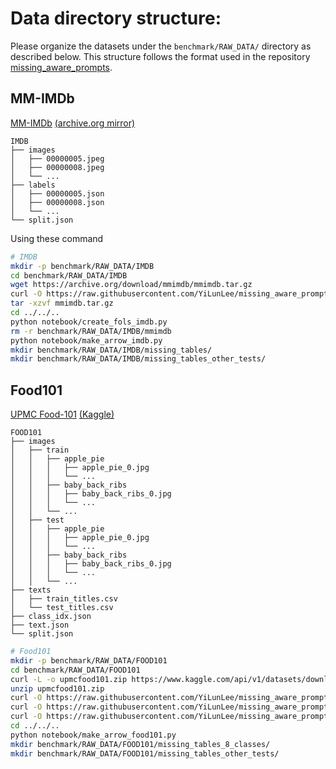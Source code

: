 
# Data directory structure:
Please organize the datasets under the `benchmark/RAW_DATA/` directory as described below. This structure follows the format used in the repository [missing_aware_prompts](https://github.com/YiLunLee/missing_aware_prompts).



## MM-IMDb
[MM-IMDb](https://github.com/johnarevalo/gmu-mmimdb) [(archive.org mirror)](https://archive.org/download/mmimdb)

    IMDB
    ├── images            
    │   ├── 00000005.jpeg 
    │   ├── 00000008.jpeg   
    │   └── ...        
    ├── labels          
    │   ├── 00000005.json 
    │   ├── 00000008.json   
    │   └── ...        
    └── split.json 


Using these command
```bash
# IMDB
mkdir -p benchmark/RAW_DATA/IMDB
cd benchmark/RAW_DATA/IMDB
wget https://archive.org/download/mmimdb/mmimdb.tar.gz
curl -O https://raw.githubusercontent.com/YiLunLee/missing_aware_prompts/refs/heads/main/datasets/mmimdb/split.json
tar -xzvf mmimdb.tar.gz
cd ../../..
python notebook/create_fols_imdb.py
rm -r benchmark/RAW_DATA/IMDB/mmimdb
python notebook/make_arrow_imdb.py
mkdir benchmark/RAW_DATA/IMDB/missing_tables/
mkdir benchmark/RAW_DATA/IMDB/missing_tables_other_tests/
```



## Food101
[UPMC Food-101](https://visiir.isir.upmc.fr/explore) [(Kaggle)](https://www.kaggle.com/datasets/gianmarco96/upmcfood101?select=texts)

    FOOD101
    ├── images            
    │   ├── train                
    │   │   ├── apple_pie
    │   │   │   ├── apple_pie_0.jpg        
    │   │   │   └── ...         
    │   │   ├── baby_back_ribs  
    │   │   │   ├── baby_back_ribs_0.jpg        
    │   │   │   └── ...    
    │   │   └── ...
    │   ├── test                
    │   │   ├── apple_pie
    │   │   │   ├── apple_pie_0.jpg        
    │   │   │   └── ...         
    │   │   ├── baby_back_ribs  
    │   │   │   ├── baby_back_ribs_0.jpg        
    │   │   │   └── ...    
    │   │   └── ...
    ├── texts          
    │   ├── train_titles.csv            
    │   └── test_titles.csv         
    ├── class_idx.json         
    ├── text.json         
    └── split.json

```bash
# Food101
mkdir -p benchmark/RAW_DATA/FOOD101
cd benchmark/RAW_DATA/FOOD101
curl -L -o upmcfood101.zip https://www.kaggle.com/api/v1/datasets/download/gianmarco96/upmcfood101
unzip upmcfood101.zip
curl -O https://raw.githubusercontent.com/YiLunLee/missing_aware_prompts/refs/heads/main/datasets/Food101/class_idx.json
curl -O https://raw.githubusercontent.com/YiLunLee/missing_aware_prompts/refs/heads/main/datasets/Food101/split.json
curl -O https://raw.githubusercontent.com/YiLunLee/missing_aware_prompts/refs/heads/main/datasets/Food101/text.json
cd ../../..
python notebook/make_arrow_food101.py
mkdir benchmark/RAW_DATA/FOOD101/missing_tables_8_classes/
mkdir benchmark/RAW_DATA/FOOD101/missing_tables_other_tests/
```